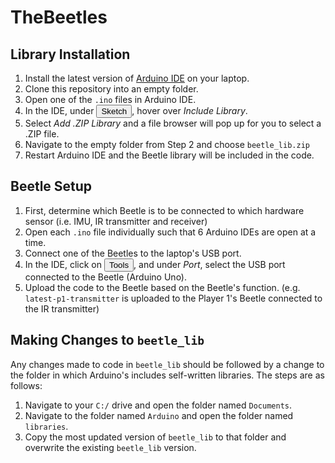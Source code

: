 # TheBeetles

## Library Installation
1. Install the latest version of [Arduino IDE](https://www.arduino.cc/en/software) on your laptop.
2. Clone this repository into an empty folder.
3. Open one of the `.ino` files in Arduino IDE.
4. In the IDE, under <button>Sketch</button>, hover over _Include Library_.
5. Select _Add .ZIP Library_ and a file browser will pop up for you to select a .ZIP file.
6. Navigate to the empty folder from Step 2 and choose `beetle_lib.zip`
7. Restart Arduino IDE and the Beetle library will be included in the code.

## Beetle Setup
1. First, determine which Beetle is to be connected to which hardware sensor (i.e. IMU, IR transmitter and receiver)
2. Open each `.ino` file individually such that 6 Arduino IDEs are open at a time.
3. Connect one of the Beetles to the laptop's USB port.
4. In the IDE, click on <button>Tools</button>, and under _Port_, select the USB port connected to the Beetle (Arduino Uno).
5. Upload the code to the Beetle based on the Beetle's function. (e.g. `latest-p1-transmitter` is uploaded to the Player 1's Beetle connected to the IR transmitter)

## Making Changes to `beetle_lib`
Any changes made to code in `beetle_lib` should be followed by a change to the folder in which Arduino's includes self-written libraries. The steps are as follows:

1. Navigate to your `C:/` drive and open the folder named `Documents`.
2. Navigate to the folder named `Arduino` and open the folder named `libraries`.
3. Copy the most updated version of `beetle_lib` to that folder and overwrite the existing `beetle_lib` version.
